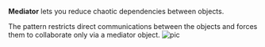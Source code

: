 **Mediator** lets you reduce chaotic dependencies between objects.

The pattern restricts direct communications between the objects and
forces them to collaborate only via a mediator object.
![pic](https://upload.wikimedia.org/wikipedia/commons/e/e4/Mediator_design_pattern.png)